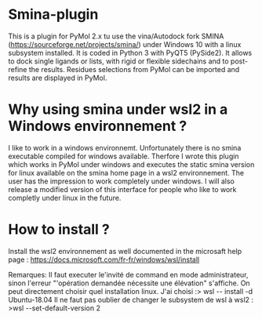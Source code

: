 # Smina-plugin
This is a plugin for PyMol 2.x tu use the vina/Autodock fork SMINA (https://sourceforge.net/projects/smina/) under Windows 10 with a linux subsystem installed. It is coded in Python 3 with PyQT5 (PySide2). It allows to dock single ligands or lists, with rigid or flexible sidechains and to post-refine the results. Residues selections from PyMol can be  imported and results are displayed in PyMol.   
# Why using smina under wsl2 in a Windows environnement ?
I like to work in a windows environnemt. Unfortunately there is no smina executable compiled for windows available. Therfore I wrote this plugin which works in PyMol under windows and executes the static smina version for linux available on the smina home page in a wsl2 environnement. The user has the impression to work completely under windows. I will also release a modified version of this interface for people who like to work completly under linux in the future. 
# How to install ?
Install the wsl2 environnement as well documented in the microsaft help page : https://docs.microsoft.com/fr-fr/windows/wsl/install

Remarques:
Il faut executer le'invité de command en mode administrateur, sinon l'erreur "'opération demandée nécessite une élévation" s'affiche.
On peut directement choisir quel installation linux. J'ai choisi :> wsl -- install -d Ubuntu-18.04
Il ne faut pas oublier de changer le subsystem de wsl à wsl2 : >wsl --set-default-version 2
